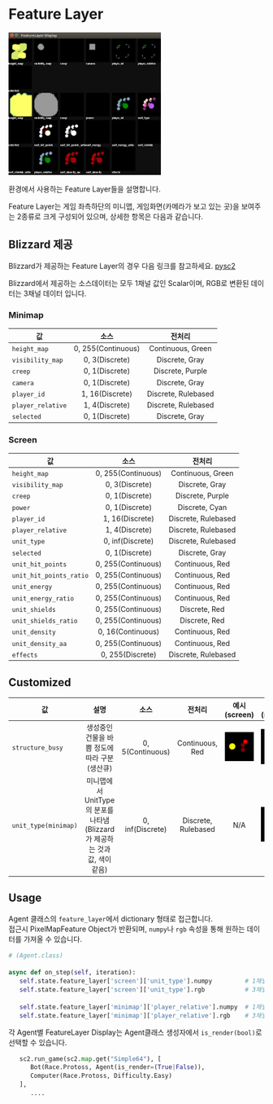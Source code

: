 # Feature Layer

<img src = 'feature_viewer.jpg' width ='300px'/>

환경에서 사용하는 Feature Layer들을 설명합니다.  

Feature Layer는 게임 좌측하단의 미니맵, 게임화면(카메라가 보고 있는 곳)을 보여주는 2종류로 크게 구성되어 있으며, 상세한 항목은 다음과 같습니다.

## Blizzard 제공

Blizzard가 제공하는 Feature Layer의 경우 다음 링크를 참고하세요. [pysc2](https://github.com/deepmind/pysc2/blob/master/docs/environment.md#feature-layers)

Blizzard에서 제공하는 소스데이터는 모두 1채널 값인 Scalar이며, RGB로 변환된 데이터는 3채널 데이터 입니다.


### Minimap

값 | 소스 | 전처리
---|:---:|:---:|
`height_map` | 0, 255(Continuous) | Continuous, Green
`visibility_map` | 0, 3(Discrete) | Discrete, Gray
`creep` | 0, 1(Discrete)  | Discrete, Purple
`camera` | 0, 1(Discrete) | Discrete, Gray
`player_id` | 1, 16(Discrete) | Discrete, Rulebased
`player_relative` | 1, 4(Discrete) | Discrete, Rulebased
`selected` | 0, 1(Discrete) | Discrete, Gray

### Screen

값 | 소스 | 전처리
---|:---:|:---:|
`height_map` | 0, 255(Continuous) | Continuous, Green
`visibility_map` | 0, 3(Discrete) | Discrete, Gray
`creep` | 0, 1(Discrete) | Discrete, Purple
`power` | 0, 1(Discrete) | Discrete, Cyan
`player_id` | 1, 16(Discrete) | Discrete, Rulebased
`player_relative` | 1, 4(Discrete) | Discrete, Rulebased
`unit_type` | 0, inf(Discrete) | Discrete, Rulebased
`selected` | 0, 1(Discrete) | Discrete, Gray
`unit_hit_points` | 0, 255(Continuous)  | Continuous, Red
`unit_hit_points_ratio` | 0, 255(Continuous)  | Continuous, Red
`unit_energy` | 0, 255(Continuous) | Continuous, Red
`unit_energy_ratio` | 0, 255(Continuous) | Continuous, Red
`unit_shields` | 0, 255(Continuous) | Discrete, Red
`unit_shields_ratio` | 0, 255(Continuous) | Discrete, Red
`unit_density` | 0, 16(Continuous) | Continuous, Red
`unit_density_aa` | 0, 255(Continuous) | Continuous, Red
`effects` | 0, 255(Discrete) | Discrete, Rulebased

## Customized

값 | 설명 | 소스 | 전처리 | 예시(screen) | 예시(minimap)
---|:---:|:---:|:---:|:---:|:---:|
`structure_busy` | 생성중인 건물을 바쁨 정도에 따라 구분(생산큐) | 0, 5(Continuous) | Continuous, Red | <img src = 'structure_busy(screen).jpg' width ='80px'/> | <img src = 'structure_busy(minimap).jpg' width ='80px'/>
`unit_type(minimap)` | 미니맵에서 UnitType의 분포를 나타냄 (Blizzard가 제공하는 것과 값, 색이 같음) | 0, inf(Discrete) | Discrete, Rulebased | N/A | <img src = 'unit_type(minimap).jpg' width ='80px'/>

## Usage
Agent 클래스의 `feature_layer`에서 dictionary 형태로 접근합니다.  
접근시 PixelMapFeature Object가 반환되며, `numpy`나 `rgb` 속성을 통해 원하는 데이터를 가져올 수 있습니다.

```python
# (Agent.class)
   
async def on_step(self, iteration):
   self.state.feature_layer['screen']['unit_type'].numpy         # 1채널 데이터
   self.state.feature_layer['screen']['unit_type'].rgb           # 3채널 데이터 (height, width, 3)

   self.state.feature_layer['minimap']['player_relative'].numpy  # 1채널 데이터
   self.state.feature_layer['minimap']['player_relative'].rgb    # 3채널 데이터 (height, width, 3)
```
각 Agent별 FeatureLayer Display는 Agent클래스 생성자에서 `is_render(bool)`로 선택할 수 있습니다.
```python
   sc2.run_game(sc2.map.get("Simple64"), [
      Bot(Race.Protoss, Agent(is_render=(True|False)),
      Computer(Race.Protoss, Difficulty.Easy)
   ],
      ....
```
